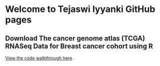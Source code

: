 # Welcome to Tejaswi Iyyanki GitHub pages


## Download The cancer genome atlas (TCGA) RNASeq Data for Breast cancer cohort using R

[View the code walkthrough here](https://tejaswiiyyanki.github.io/Code-Examples/getTCGA_BRCA_data.html).

